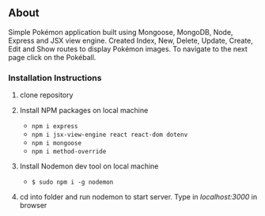 ## About

Simple Pokémon application built using Mongoose, MongoDB, Node, Express and JSX view engine. Created Index, New, Delete, Update, Create, Edit and Show routes to display Pokémon images. To navigate to the next page click on the Pokéball.

### Installation Instructions

1. clone repository

2. Install NPM packages on local machine

   - `npm i express`
   - `npm i jsx-view-engine react react-dom dotenv`
   - `npm i mongoose`
   - `npm i method-override`

3. Install Nodemon dev tool on local machine

   - `$ sudo npm i -g nodemon`

4. cd into folder and run nodemon to start server. Type in _localhost:3000_ in browser
